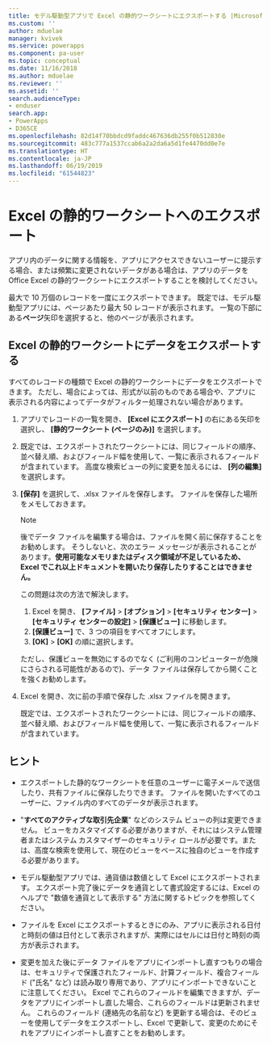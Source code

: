 ```yaml
---
title: モデル駆動型アプリで Excel の静的ワークシートにエクスポートする |MicrosoftDocs
ms.custom: ''
author: mduelae
manager: kvivek
ms.service: powerapps
ms.component: pa-user
ms.topic: conceptual
ms.date: 11/16/2018
ms.author: mduelae
ms.reviewer: ''
ms.assetid: ''
search.audienceType:
- enduser
search.app:
- PowerApps
- D365CE
ms.openlocfilehash: 82d14f70bbdcd9faddc467636db255f0b512830e
ms.sourcegitcommit: 483c777a1537ccab6a2a2da6a5d1fe4470dd0e7e
ms.translationtype: HT
ms.contentlocale: ja-JP
ms.lasthandoff: 06/19/2019
ms.locfileid: "61544823"
---
```

# <a name="export-to-an-excel-static-worksheet"></a>Excel の静的ワークシートへのエクスポート

アプリ内のデータに関する情報を、アプリにアクセスできないユーザーに提示する場合、または頻繁に変更されないデータがある場合は、アプリのデータを Office Excel の静的ワークシートにエクスポートすることを検討してください。

最大で 10 万個のレコードを一度にエクスポートできます。 既定では、モデル駆動型アプリには、ページあたり最大 50 レコードが表示されます。 一覧の下部にある**ページ**矢印を選択すると、他のページが表示されます。  
  
## <a name="export-data-to-an-excel-static-worksheet"></a>Excel の静的ワークシートにデータをエクスポートする  
すべてのレコードの種類で Excel の静的ワークシートにデータをエクスポートできます。 ただし、場合によっては、形式が以前のものである場合や、アプリに表示される内容によってデータがフィルター処理されない場合があります。  
  
1. アプリでレコードの一覧を開き、 **[Excel にエクスポート]** の右にある矢印を選択し、 **[静的ワークシート (ページのみ)]** を選択します。  
  
2. 既定では、エクスポートされたワークシートには、同じフィールドの順序、並べ替え順、およびフィールド幅を使用して、一覧に表示されるフィールドが含まれています。 高度な検索ビューの列に変更を加えるには、 **[列の編集]** を選択します。 
  
3. **[保存]** を選択して、.xlsx ファイルを保存します。 ファイルを保存した場所をメモしておきます。  
  
   > [!NOTE]
   > 後でデータ ファイルを編集する場合は、ファイルを開く前に保存することをお勧めします。 そうしないと、次のエラー メッセージが表示されることがあります。**使用可能なメモリまたはディスク領域が不足しているため、Excel でこれ以上ドキュメントを開いたり保存したりすることはできません。**  
   > 
   > この問題は次の方法で解決します。  
   > 
   > 1. Excel を開き、 **[ファイル]**  >  **[オプション]**  >  **[セキュリティ センター]**  >  **[セキュリティ センターの設定]**  >  **[保護ビュー]** に移動します。  
   > 2.  **[保護ビュー]** で、3 つの項目をすべてオフにします。  
   > 3.  **[OK]**  >  **[OK]** の順に選択します。  
   > 
   > ただし、保護ビューを無効にするのでなく (ご利用のコンピューターが危険にさらされる可能性があるので)、データ ファイルは保存してから開くことを強くお勧めします。  


4. Excel を開き、次に前の手順で保存した .xlsx ファイルを開きます。  
  
   既定では、エクスポートされたワークシートには、同じフィールドの順序、並べ替え順、およびフィールド幅を使用して、一覧に表示されるフィールドが含まれています。  
  
## <a name="tips"></a>ヒント  
  
- エクスポートした静的なワークシートを任意のユーザーに電子メールで送信したり、共有ファイルに保存したりできます。 ファイルを開いたすべてのユーザーに、ファイル内のすべてのデータが表示されます。
  
- "**すべてのアクティブな取引先企業**" などのシステム ビューの列は変更できません。 ビューをカスタマイズする必要がありますが、それにはシステム管理者またはシステム カスタマイザーのセキュリティ ロールが必要です。または、高度な検索を使用して、現在のビューをベースに独自のビューを作成する必要があります。  
    
- モデル駆動型アプリでは、通貨値は数値として Excel にエクスポートされます。 エクスポート完了後にデータを通貨として書式設定するには、Excel のヘルプで "数値を通貨として表示する" 方法に関するトピックを参照してください。
  
- ファイルを Excel にエクスポートするときにのみ、アプリに表示される日付と時刻の値は日付として表示されますが、実際にはセルには日付と時刻の両方が表示されます。  
  
- 変更を加えた後にデータ ファイルをアプリにインポートし直すつもりの場合は、セキュリティで保護されたフィールド、計算フィールド、複合フィールド ("氏名" など) は読み取り専用であり、アプリにインポートできないことに注意してください。 Excel でこれらのフィールドを編集できますが、データをアプリにインポートし直した場合、これらのフィールドは更新されません。 これらのフィールド (連絡先の名前など) を更新する場合は、そのビューを使用してデータをエクスポートし、Excel で更新して、変更のためにそれをアプリにインポートし直すことをお勧めします。  
  

